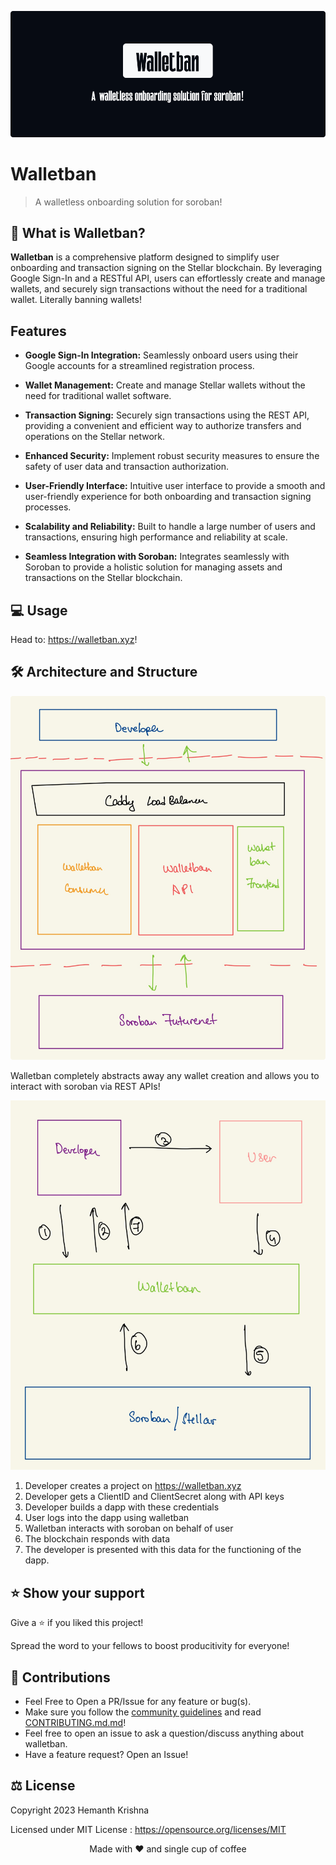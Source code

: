 ![walletban Banner](assets/banner.png)

# Walletban

> A walletless onboarding solution for soroban!


## 🤔 What is Walletban?

**Walletban** is a comprehensive platform designed to simplify user onboarding and transaction signing on the Stellar blockchain. By leveraging Google Sign-In and a RESTful API, users can effortlessly create and manage wallets, and securely sign transactions without the need for a traditional wallet. Literally banning wallets!


## Features

- **Google Sign-In Integration:** Seamlessly onboard users using their Google accounts for a streamlined registration process.

- **Wallet Management:** Create and manage Stellar wallets without the need for traditional wallet software.
   
- **Transaction Signing:** Securely sign transactions using the REST API, providing a convenient and efficient way to authorize transfers and operations on the Stellar network.

- **Enhanced Security:** Implement robust security measures to ensure the safety of user data and transaction authorization.
   
- **User-Friendly Interface:** Intuitive user interface to provide a smooth and user-friendly experience for both onboarding and transaction signing processes.
   
- **Scalability and Reliability:** Built to handle a large number of users and transactions, ensuring high performance and reliability at scale.

- **Seamless Integration with Soroban:** Integrates seamlessly with Soroban to provide a holistic solution for managing assets and transactions on the Stellar blockchain.


## 💻 Usage

Head to: https://walletban.xyz!

## 🛠 Architecture and Structure

![rChore Architecture](assets/arch.png)

Walletban completely abstracts away any wallet creation and allows you to interact with soroban via REST APIs!

![rChore Structure](assets/flow.png)

1. Developer creates a project on https://walletban.xyz
2. Developer gets a ClientID and ClientSecret along with API keys
3. Developer builds a dapp with these credentials
4. User logs into the dapp using walletban
5. Walletban interacts with soroban on behalf of user
6. The blockchain responds with data
7. The developer is presented with this data for the functioning of the dapp.

## ⭐ Show your support

Give a ⭐ if you liked this project!

Spread the word to your fellows to boost producitivity for everyone!

## 🤝 Contributions

- Feel Free to Open a PR/Issue for any feature or bug(s).
- Make sure you follow the [community guidelines](https://docs.github.com/en/github/site-policy/github-community-guidelines) and read [CONTRIBUTING.md.md](https://github.com/DarthBenro008/walletban/CONTRIBUTING.md)!
- Feel free to open an issue to ask a question/discuss anything about walletban.
- Have a feature request? Open an Issue!

## ⚖ License

Copyright 2023 Hemanth Krishna

Licensed under MIT License : https://opensource.org/licenses/MIT

<p align="center">Made with ❤ and single cup of coffee</p>